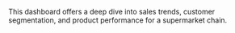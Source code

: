 This dashboard offers a deep dive into sales trends, customer segmentation, and product performance for a supermarket chain. 
